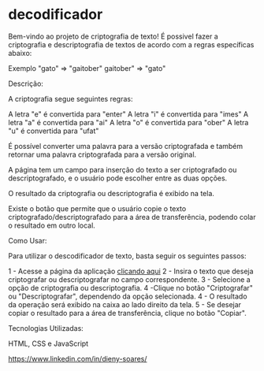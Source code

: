 # decodificador

Bem-vindo ao projeto de criptografia de texto!
É possivel fazer a criptografia e descriptografia de textos de acordo com a regras específicas abaixo:

Exemplo
"gato" => "gaitober"
gaitober" => "gato"

Descrição:

A criptografia segue seguintes regras:

A letra "e" é convertida para "enter"
A letra "i" é convertida para "imes"
A letra "a" é convertida para "ai"
A letra "o" é convertida para "ober"
A letra "u" é convertida para "ufat"

É possível converter uma palavra para a versão criptografada e também retornar uma palavra criptografada para a versão original.

A página tem um campo para inserção do texto a ser criptografado ou descriptografado, e o usuário pode escolher entre as duas opções.

O resultado da criptografia ou descriptografia é exibido na tela.

Existe o botão que permite que o usuário copie o texto criptografado/descriptografado para a área de transferência, podendo colar o resultado em outro local.

Como Usar:

Para utilizar o descodificador de texto, basta seguir os seguintes passos:

1 - Acesse a página da aplicação <a href="https://github.com/dyrj/decodificadorone">clicando aqui</a>
2 - Insira o texto que deseja criptografar ou descriptografar no campo correspondente.
3 - Selecione a opção de criptografia ou descriptografia.
4 -Clique no botão "Criptografar" ou "Descriptografar", dependendo da opção selecionada.
4 - O resultado da operação será exibido na caixa ao lado direito da tela.
5 - Se desejar copiar o resultado para a área de transferência, clique no botão "Copiar".

Tecnologias Utilizadas:

HTML, CSS e JavaScript

https://www.linkedin.com/in/dieny-soares/
